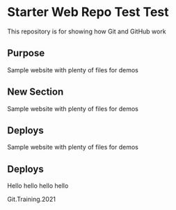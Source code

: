 # Starter Web Repo Test Test

This repository is for showing how Git and GitHub work

## Purpose

Sample website with plenty of files for demos

## New Section

Sample website with plenty of files for demos

## Deploys

Sample website with plenty of files for demos


## Deploys

Hello 
hello
hello
hello

Git.Training.2021